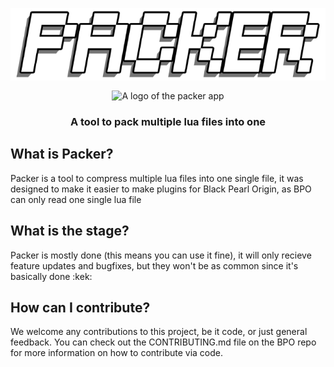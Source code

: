 <p align="center">
  <img align="center" src="https://github.com/Brisolo32/packer/blob/main/Packer-Logo.png?raw=true" alt="A logo of the packer app">
</p>

<p align="center">
  <img align="center" src="https://img.shields.io/github/license/Brisolo32/packer" alt="A logo of the packer app">
</p>

<h3 align="center">A tool to pack multiple lua files into one</h3>

## What is Packer?

Packer is a tool to compress multiple lua files into one single file, it was designed to make it easier to make plugins for Black Pearl Origin, as BPO can only read one single lua file

## What is the stage?

Packer is mostly done (this means you can use it fine), it will only recieve feature updates and bugfixes, but they won't be as common since it's basically done :kek:

## How can I contribute?

We welcome any contributions to this project, be it code, or just general feedback. You can check out the CONTRIBUTING.md file on the BPO repo for more information on how to contribute via code.
